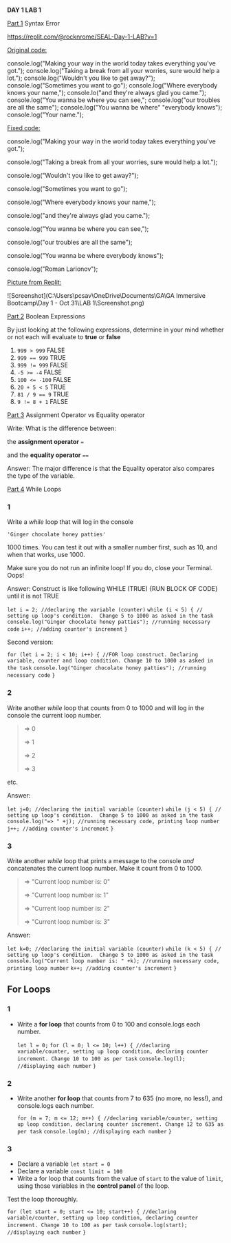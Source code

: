**DAY 1 LAB 1**

<u>Part 1</u> Syntax Error

https://replit.com/@rocknrome/SEAL-Day-1-LAB?v=1

<u>Original code:</u>

console.log("Making your way in the world today takes everything you've got.");
console.log("Taking a break from all your worries, sure would help a lot.");
console.log("Wouldn't you like to get away?");
console.log("Sometimes you want to go");
console.log("Where everybody knows your name,");
console.lo("and they're always glad you came.");
console.log("You wanna be where you can see,";
console.log("our troubles are all the same");
console.log("You wanna be where" "everybody knows");
console.log("Your name.");



<u>Fixed code:</u> 

console.log("Making your way in the world today takes everything you've got.");

console.log("Taking a break from all your worries, sure would help a lot.");

console.log("Wouldn't you like to get away?");

console.log("Sometimes you want to go");

console.log("Where everybody knows your name,");

console.log("and they're always glad you came.");

console.log("You wanna be where you can see,");

console.log("our troubles are all the same");

console.log("You wanna be where everybody knows");

console.log("Roman Larionov");



<u>Picture from Replit:</u>

![Screenshot](C:\Users\pcsav\OneDrive\Documents\GA\GA Immersive Bootcamp\Day 1 - Oct 31\LAB 1\Screenshot.png)





<u>Part 2</u> Boolean Expressions

By just looking at the following expressions, determine in your mind whether or not each will evaluate to **true** or **false**

1. `999 > 999`  FALSE
2. `999 == 999` TRUE
3. `999 != 999` FALSE
4. `-5 >= -4` FALSE
5. `100 <= -100` FALSE
6. `20 + 5 < 5` TRUE
7. `81 / 9 == 9` TRUE
8. `9 != 8 + 1` FALSE 



<u>Part 3</u> Assignment Operator vs Equality operator

Write: What is the difference between:

the **assignment operator** `=`

and the **equality operator** `==`

Answer: The major difference is that the Equality operator also compares the type of the variable. 



<u>Part 4</u> While Loops

### 1

Write a *while* loop that will log in the console

```
'Ginger chocolate honey patties'
```

1000 times. You can test it out with a smaller number first, such as 10, and when that works, use 1000.

Make sure you do not run an infinite loop! If you do, close your Terminal. Oops!

Answer: Construct is like following WHILE (TRUE) {RUN BLOCK OF CODE} until it is not TRUE

`let i = 2; //declaring the variable (counter)`
`while (i < 5) { // setting up loop's condition.  Change 5 to 1000 as asked in the task`
`console.log("Ginger chocolate honey patties"); //running necessary code`
`i++; //adding counter's increment`
`}`



Second version: 

`for (let i = 2; i < 10; i++) { //FOR loop construct. Declaring variable, counter and loop condition. Change 10 to 1000 as asked in the task`
`console.log("Ginger chocolate honey patties"); //running necessary code`
`}`



### **2**

Write another *while* loop that counts from 0 to 1000 and will log in the console the current loop number.

> => 0
>
> => 1
>
> => 2
>
> => 3

etc.

Answer:

`let j=0; //declaring the initial variable (counter)`
`while (j < 5) { // setting up loop's condition.  Change 5 to 1000 as asked in the task`
`console.log("=> " +j); //running necessary code, printing loop number`
`j++; //adding counter's increment`
`}`



### 3

Write another *while* loop that prints a message to the console *and* concatenates the current loop number. Make it count from 0 to 1000.

> => "Current loop number is: 0"
>
> => "Current loop number is: 1"
>
> => "Current loop number is: 2"
>
> => "Current loop number is: 3"

Answer: 

`let k=0; //declaring the initial variable (counter)`
`while (k < 5) { // setting up loop's condition.  Change 5 to 1000 as asked in the task`
`console.log("Current loop number is: " +k); //running necessary code, printing loop number`
`k++; //adding counter's increment`
`}`



## For Loops

### 1

- Write a **for loop** that counts from 0 to 100 and console.logs each number.

  `let l = 0;`
  `for (l = 0; l <= 10; l++) { //declaring variable/counter, setting up loop condition, declaring counter increment. Change 10 to 100 as per task`
  `console.log(l); //displaying each number`
  `}`

### 2

- Write another **for loop** that counts from 7 to 635 (no more, no less!), and console.logs each number.

  `for (m = 7; m <= 12; m++) { //declaring variable/counter, setting up loop condition, declaring counter increment. Change 12 to 635 as per task`
  `console.log(m); //displaying each number`
  `}`

### 3

- Declare a variable `let start = 0`
- Declare a variable `const limit = 100`
- Write a for loop that counts from the value of `start` to the value of `limit`, using those variables in the **control panel** of the loop.

Test the loop thoroughly.

`for (let start = 0; start <= 10; start++) { //declaring variable/counter, setting up loop condition, declaring counter increment. Change 10 to 100 as per task`
`console.log(start); //displaying each number`
`}`

